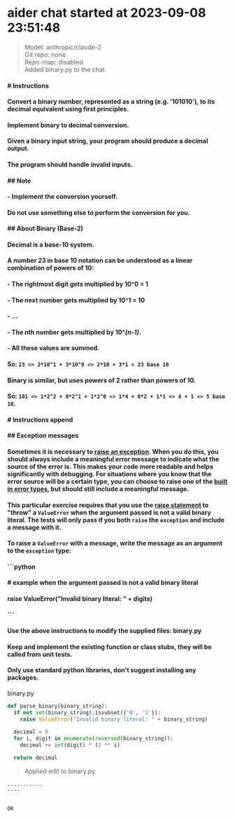 
# aider chat started at 2023-09-08 23:51:48

> Model: anthropic/claude-2  
> Git repo: none  
> Repo-map: disabled  
> Added binary.py to the chat.  

#### # Instructions  
####   
#### Convert a binary number, represented as a string (e.g. '101010'), to its decimal equivalent using first principles.  
####   
#### Implement binary to decimal conversion.  
#### Given a binary input string, your program should produce a decimal output.  
#### The program should handle invalid inputs.  
####   
#### ## Note  
####   
#### - Implement the conversion yourself.  
####   Do not use something else to perform the conversion for you.  
####   
#### ## About Binary (Base-2)  
####   
#### Decimal is a base-10 system.  
####   
#### A number 23 in base 10 notation can be understood as a linear combination of powers of 10:  
####   
#### - The rightmost digit gets multiplied by 10^0 = 1  
#### - The next number gets multiplied by 10^1 = 10  
#### - ...  
#### - The *n*th number gets multiplied by 10^*(n-1)*.  
#### - All these values are summed.  
####   
#### So: `23 => 2*10^1 + 3*10^0 => 2*10 + 3*1 = 23 base 10`  
####   
#### Binary is similar, but uses powers of 2 rather than powers of 10.  
####   
#### So: `101 => 1*2^2 + 0*2^1 + 1*2^0 => 1*4 + 0*2 + 1*1 => 4 + 1 => 5 base 10`.  
#### # Instructions append  
####   
#### ## Exception messages  
####   
#### Sometimes it is necessary to [raise an exception](https://docs.python.org/3/tutorial/errors.html#raising-exceptions). When you do this, you should always include a **meaningful error message** to indicate what the source of the error is. This makes your code more readable and helps significantly with debugging. For situations where you know that the error source will be a certain type, you can choose to raise one of the [built in error types](https://docs.python.org/3/library/exceptions.html#base-classes), but should still include a meaningful message.  
####   
#### This particular exercise requires that you use the [raise statement](https://docs.python.org/3/reference/simple_stmts.html#the-raise-statement) to "throw" a `ValueError` when the argument passed is not a valid binary literal. The tests will only pass if you both `raise` the `exception` and include a message with it.  
####   
#### To raise a `ValueError` with a message, write the message as an argument to the `exception` type:  
####   
#### ```python  
#### # example when the argument passed is not a valid binary literal  
#### raise ValueError("Invalid binary literal: " + digits)  
#### ```  
####   
#### ####  
####   
#### Use the above instructions to modify the supplied files: binary.py  
#### Keep and implement the existing function or class stubs, they will be called from unit tests.  
#### Only use standard python libraries, don't suggest installing any packages.  

binary.py
```python
def parse_binary(binary_string):
  if not set(binary_string).issubset({'0', '1'}):
    raise ValueError("Invalid binary literal: " + binary_string)
  
  decimal = 0
  for i, digit in enumerate(reversed(binary_string)):
    decimal += int(digit) * (2 ** i)

  return decimal
```

> Applied edit to binary.py  
```
...........
----


OK

```